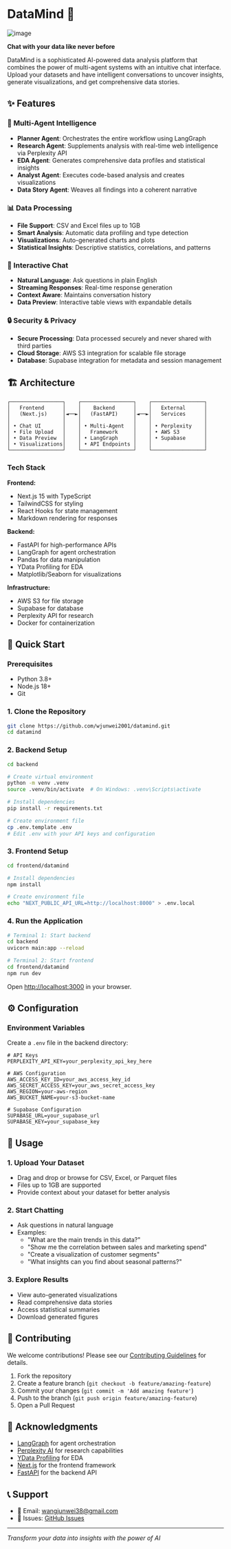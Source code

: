 # DataMind 🧠

![image](https://github.com/user-attachments/assets/2588ab34-fce5-47d4-8be1-4fc50239c61c)

**Chat with your data like never before**


DataMind is a sophisticated AI-powered data analysis platform that combines the power of multi-agent systems with an intuitive chat interface. Upload your datasets and have intelligent conversations to uncover insights, generate visualizations, and get comprehensive data stories.


## ✨ Features

### 🤖 Multi-Agent Intelligence
- **Planner Agent**: Orchestrates the entire workflow using LangGraph
- **Research Agent**: Supplements analysis with real-time web intelligence via Perplexity API
- **EDA Agent**: Generates comprehensive data profiles and statistical insights
- **Analyst Agent**: Executes code-based analysis and creates visualizations
- **Data Story Agent**: Weaves all findings into a coherent narrative

### 📊 Data Processing
- **File Support**: CSV and Excel files up to 1GB
- **Smart Analysis**: Automatic data profiling and type detection
- **Visualizations**: Auto-generated charts and plots
- **Statistical Insights**: Descriptive statistics, correlations, and patterns

### 💬 Interactive Chat
- **Natural Language**: Ask questions in plain English
- **Streaming Responses**: Real-time response generation
- **Context Aware**: Maintains conversation history
- **Data Preview**: Interactive table views with expandable details

### 🔒 Security & Privacy
- **Secure Processing**: Data processed securely and never shared with third parties
- **Cloud Storage**: AWS S3 integration for scalable file storage
- **Database**: Supabase integration for metadata and session management

## 🏗️ Architecture

```
┌─────────────────┐    ┌─────────────────┐    ┌─────────────────┐
│   Frontend      │    │    Backend      │    │   External      │
│   (Next.js)     │◄──►│   (FastAPI)     │◄──►│   Services      │
│                 │    │                 │    │                 │
│ • Chat UI       │    │ • Multi-Agent   │    │ • Perplexity    │
│ • File Upload   │    │   Framework     │    │ • AWS S3        │
│ • Data Preview  │    │ • LangGraph     │    │ • Supabase      │
│ • Visualizations│    │ • API Endpoints │    │                 │
└─────────────────┘    └─────────────────┘    └─────────────────┘
```

### Tech Stack

**Frontend:**
- Next.js 15 with TypeScript
- TailwindCSS for styling
- React Hooks for state management
- Markdown rendering for responses

**Backend:**
- FastAPI for high-performance APIs
- LangGraph for agent orchestration
- Pandas for data manipulation
- YData Profiling for EDA
- Matplotlib/Seaborn for visualizations

**Infrastructure:**
- AWS S3 for file storage
- Supabase for database
- Perplexity API for research
- Docker for containerization

## 🚀 Quick Start

### Prerequisites
- Python 3.8+
- Node.js 18+
- Git

### 1. Clone the Repository
```bash
git clone https://github.com/wjunwei2001/datamind.git
cd datamind
```

### 2. Backend Setup
```bash
cd backend

# Create virtual environment
python -m venv .venv
source .venv/bin/activate  # On Windows: .venv\Scripts\activate

# Install dependencies
pip install -r requirements.txt

# Create environment file
cp .env.template .env
# Edit .env with your API keys and configuration
```

### 3. Frontend Setup
```bash
cd frontend/datamind

# Install dependencies
npm install

# Create environment file
echo "NEXT_PUBLIC_API_URL=http://localhost:8000" > .env.local
```

### 4. Run the Application
```bash
# Terminal 1: Start backend
cd backend
uvicorn main:app --reload

# Terminal 2: Start frontend
cd frontend/datamind
npm run dev
```

Open [http://localhost:3000](http://localhost:3000) in your browser.

## ⚙️ Configuration

### Environment Variables

Create a `.env` file in the backend directory:

```env
# API Keys
PERPLEXITY_API_KEY=your_perplexity_api_key_here

# AWS Configuration
AWS_ACCESS_KEY_ID=your_aws_access_key_id
AWS_SECRET_ACCESS_KEY=your_aws_secret_access_key
AWS_REGION=your-aws-region
AWS_BUCKET_NAME=your-s3-bucket-name

# Supabase Configuration
SUPABASE_URL=your_supabase_url
SUPABASE_KEY=your_supabase_key
```

## 📖 Usage

### 1. Upload Your Dataset
- Drag and drop or browse for CSV, Excel, or Parquet files
- Files up to 1GB are supported
- Provide context about your dataset for better analysis

### 2. Start Chatting
- Ask questions in natural language
- Examples:
  - "What are the main trends in this data?"
  - "Show me the correlation between sales and marketing spend"
  - "Create a visualization of customer segments"
  - "What insights can you find about seasonal patterns?"

### 3. Explore Results
- View auto-generated visualizations
- Read comprehensive data stories
- Access statistical summaries
- Download generated figures


## 🤝 Contributing

We welcome contributions! Please see our [Contributing Guidelines](CONTRIBUTING.md) for details.

1. Fork the repository
2. Create a feature branch (`git checkout -b feature/amazing-feature`)
3. Commit your changes (`git commit -m 'Add amazing feature'`)
4. Push to the branch (`git push origin feature/amazing-feature`)
5. Open a Pull Request

## 🙏 Acknowledgments

- [LangGraph](https://github.com/langchain-ai/langgraph) for agent orchestration
- [Perplexity AI](https://www.perplexity.ai/) for research capabilities
- [YData Profiling](https://github.com/ydataai/ydata-profiling) for EDA
- [Next.js](https://nextjs.org/) for the frontend framework
- [FastAPI](https://fastapi.tiangolo.com/) for the backend API

## 📞 Support

- 📧 Email: wangjunwei38@gmail.com
- 🐛 Issues: [GitHub Issues](https://github.com/wjunwei2001/datamind/issues)

---


*Transform your data into insights with the power of AI*
